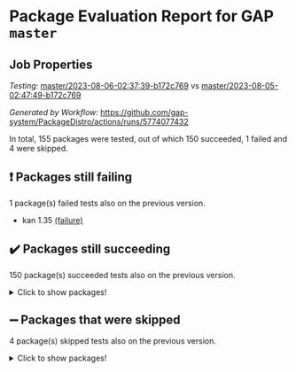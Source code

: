 # Package Evaluation Report for GAP `master`

## Job Properties

*Testing:* [master/2023-08-06-02:37:39-b172c769](https://github.com/gap-system/PackageDistro/blob/data/reports/master/2023-08-06-02:37:39-b172c769) vs [master/2023-08-05-02:47:49-b172c769](https://github.com/gap-system/PackageDistro/blob/data/reports/master/2023-08-05-02:47:49-b172c769)

*Generated by Workflow:* https://github.com/gap-system/PackageDistro/actions/runs/5774077432

In total, 155 packages were tested, out of which 150 succeeded, 1 failed and 4 were skipped.

## :exclamation: Packages still failing

1 package(s) failed tests also on the previous version.
- kan 1.35 [(failure)](https://github.com/gap-system/PackageDistro/actions/runs/5774077432/job/15650802976)

## :heavy_check_mark: Packages still succeeding

150 package(s) succeeded tests also on the previous version.
<details><summary>Click to show packages!</summary>

- 4ti2interface 2023.02-04 [(success)](https://github.com/gap-system/PackageDistro/actions/runs/5774077432/job/15650797259)
- ace 5.6.2 [(success)](https://github.com/gap-system/PackageDistro/actions/runs/5774077432/job/15650797325)
- aclib 1.3.2 [(success)](https://github.com/gap-system/PackageDistro/actions/runs/5774077432/job/15650797368)
- agt 0.3.1 [(success)](https://github.com/gap-system/PackageDistro/actions/runs/5774077432/job/15650797426)
- alnuth 3.2.1 [(success)](https://github.com/gap-system/PackageDistro/actions/runs/5774077432/job/15650797467)
- anupq 3.3.0 [(success)](https://github.com/gap-system/PackageDistro/actions/runs/5774077432/job/15650797517)
- atlasrep 2.1.6 [(success)](https://github.com/gap-system/PackageDistro/actions/runs/5774077432/job/15650797564)
- autodoc 2023.06.19 [(success)](https://github.com/gap-system/PackageDistro/actions/runs/5774077432/job/15650797619)
- automata 1.15 [(success)](https://github.com/gap-system/PackageDistro/actions/runs/5774077432/job/15650797670)
- automgrp 1.3.2 [(success)](https://github.com/gap-system/PackageDistro/actions/runs/5774077432/job/15650797722)
- autpgrp 1.11 [(success)](https://github.com/gap-system/PackageDistro/actions/runs/5774077432/job/15650797780)
- cap 2023.08-03 [(success)](https://github.com/gap-system/PackageDistro/actions/runs/5774077432/job/15650797833)
- caratinterface 2.3.5 [(success)](https://github.com/gap-system/PackageDistro/actions/runs/5774077432/job/15650797890)
- cddinterface 2022.11.01 [(success)](https://github.com/gap-system/PackageDistro/actions/runs/5774077432/job/15650797946)
- circle 1.6.6 [(success)](https://github.com/gap-system/PackageDistro/actions/runs/5774077432/job/15650797991)
- classicpres 1.22 [(success)](https://github.com/gap-system/PackageDistro/actions/runs/5774077432/job/15650798052)
- cohomolo 1.6.11 [(success)](https://github.com/gap-system/PackageDistro/actions/runs/5774077432/job/15650798106)
- congruence 1.2.5 [(success)](https://github.com/gap-system/PackageDistro/actions/runs/5774077432/job/15650798166)
- corelg 1.56 [(success)](https://github.com/gap-system/PackageDistro/actions/runs/5774077432/job/15650798222)
- crime 1.6 [(success)](https://github.com/gap-system/PackageDistro/actions/runs/5774077432/job/15650798283)
- crisp 1.4.6 [(success)](https://github.com/gap-system/PackageDistro/actions/runs/5774077432/job/15650798345)
- crypting 0.10.4 [(success)](https://github.com/gap-system/PackageDistro/actions/runs/5774077432/job/15650798416)
- cryst 4.1.26 [(success)](https://github.com/gap-system/PackageDistro/actions/runs/5774077432/job/15650798486)
- crystcat 1.1.10 [(success)](https://github.com/gap-system/PackageDistro/actions/runs/5774077432/job/15650798542)
- ctbllib 1.3.6 [(success)](https://github.com/gap-system/PackageDistro/actions/runs/5774077432/job/15650798605)
- cubefree 1.19 [(success)](https://github.com/gap-system/PackageDistro/actions/runs/5774077432/job/15650798663)
- curlinterface 2.3.2 [(success)](https://github.com/gap-system/PackageDistro/actions/runs/5774077432/job/15650798725)
- cvec 2.8.1 [(success)](https://github.com/gap-system/PackageDistro/actions/runs/5774077432/job/15650798781)
- datastructures 0.3.0 [(success)](https://github.com/gap-system/PackageDistro/actions/runs/5774077432/job/15650798867)
- deepthought 1.0.6 [(success)](https://github.com/gap-system/PackageDistro/actions/runs/5774077432/job/15650798924)
- design 1.8 [(success)](https://github.com/gap-system/PackageDistro/actions/runs/5774077432/job/15650799000)
- difsets 2.3.1 [(success)](https://github.com/gap-system/PackageDistro/actions/runs/5774077432/job/15650799067)
- digraphs 1.6.2 [(success)](https://github.com/gap-system/PackageDistro/actions/runs/5774077432/job/15650799131)
- edim 1.3.7 [(success)](https://github.com/gap-system/PackageDistro/actions/runs/5774077432/job/15650799205)
- example 4.3.4 [(success)](https://github.com/gap-system/PackageDistro/actions/runs/5774077432/job/15650799308)
- examplesforhomalg 2023.07-01 [(success)](https://github.com/gap-system/PackageDistro/actions/runs/5774077432/job/15650799392)
- factint 1.6.3 [(success)](https://github.com/gap-system/PackageDistro/actions/runs/5774077432/job/15650799471)
- ferret 1.0.9 [(success)](https://github.com/gap-system/PackageDistro/actions/runs/5774077432/job/15650799557)
- fga 1.5.0 [(success)](https://github.com/gap-system/PackageDistro/actions/runs/5774077432/job/15650799629)
- fining 1.5.6 [(success)](https://github.com/gap-system/PackageDistro/actions/runs/5774077432/job/15650799710)
- float 1.0.3 [(success)](https://github.com/gap-system/PackageDistro/actions/runs/5774077432/job/15650799769)
- format 1.4.3 [(success)](https://github.com/gap-system/PackageDistro/actions/runs/5774077432/job/15650799839)
- forms 1.2.9 [(success)](https://github.com/gap-system/PackageDistro/actions/runs/5774077432/job/15650799916)
- fplsa 1.2.6 [(success)](https://github.com/gap-system/PackageDistro/actions/runs/5774077432/job/15650799979)
- fr 2.4.12 [(success)](https://github.com/gap-system/PackageDistro/actions/runs/5774077432/job/15650800050)
- francy 2.0.3 [(success)](https://github.com/gap-system/PackageDistro/actions/runs/5774077432/job/15650800128)
- fwtree 1.3 [(success)](https://github.com/gap-system/PackageDistro/actions/runs/5774077432/job/15650800197)
- gapdoc 1.6.6 [(success)](https://github.com/gap-system/PackageDistro/actions/runs/5774077432/job/15650800269)
- gauss 2023.02-04 [(success)](https://github.com/gap-system/PackageDistro/actions/runs/5774077432/job/15650800334)
- gaussforhomalg 2023.02-04 [(success)](https://github.com/gap-system/PackageDistro/actions/runs/5774077432/job/15650800398)
- gbnp 1.0.5 [(success)](https://github.com/gap-system/PackageDistro/actions/runs/5774077432/job/15650801073)
- generalizedmorphismsforcap 2023.03-01 [(success)](https://github.com/gap-system/PackageDistro/actions/runs/5774077432/job/15650801276)
- genss 1.6.8 [(success)](https://github.com/gap-system/PackageDistro/actions/runs/5774077432/job/15650801356)
- gradedmodules 2023.02-04 [(success)](https://github.com/gap-system/PackageDistro/actions/runs/5774077432/job/15650801423)
- gradedringforhomalg 2023.02-04 [(success)](https://github.com/gap-system/PackageDistro/actions/runs/5774077432/job/15650801494)
- grape 4.9.0 [(success)](https://github.com/gap-system/PackageDistro/actions/runs/5774077432/job/15650801567)
- groupoids 1.73 [(success)](https://github.com/gap-system/PackageDistro/actions/runs/5774077432/job/15650801632)
- grpconst 2.6.4 [(success)](https://github.com/gap-system/PackageDistro/actions/runs/5774077432/job/15650801705)
- guarana 0.96.3 [(success)](https://github.com/gap-system/PackageDistro/actions/runs/5774077432/job/15650801791)
- guava 3.18 [(success)](https://github.com/gap-system/PackageDistro/actions/runs/5774077432/job/15650801846)
- hap 1.57 [(success)](https://github.com/gap-system/PackageDistro/actions/runs/5774077432/job/15650801928)
- hapcryst 0.1.15 [(success)](https://github.com/gap-system/PackageDistro/actions/runs/5774077432/job/15650802011)
- hecke 1.5.3 [(success)](https://github.com/gap-system/PackageDistro/actions/runs/5774077432/job/15650802062)
- help 3.5 [(success)](https://github.com/gap-system/PackageDistro/actions/runs/5774077432/job/15650802133)
- homalg 2023.02-05 [(success)](https://github.com/gap-system/PackageDistro/actions/runs/5774077432/job/15650802204)
- homalgtocas 2023.02-04 [(success)](https://github.com/gap-system/PackageDistro/actions/runs/5774077432/job/15650802267)
- idrel 2.45 [(success)](https://github.com/gap-system/PackageDistro/actions/runs/5774077432/job/15650802345)
- images 1.3.1 [(success)](https://github.com/gap-system/PackageDistro/actions/runs/5774077432/job/15650802405)
- intpic 0.3.0 [(success)](https://github.com/gap-system/PackageDistro/actions/runs/5774077432/job/15650802469)
- io 4.8.1 [(success)](https://github.com/gap-system/PackageDistro/actions/runs/5774077432/job/15650802533)
- io_forhomalg 2023.02-04 [(success)](https://github.com/gap-system/PackageDistro/actions/runs/5774077432/job/15650802589)
- irredsol 1.4.4 [(success)](https://github.com/gap-system/PackageDistro/actions/runs/5774077432/job/15650802671)
- json 2.1.1 [(success)](https://github.com/gap-system/PackageDistro/actions/runs/5774077432/job/15650802746)
- jupyterkernel 1.5.0 [(success)](https://github.com/gap-system/PackageDistro/actions/runs/5774077432/job/15650802833)
- jupyterviz 1.5.6 [(success)](https://github.com/gap-system/PackageDistro/actions/runs/5774077432/job/15650802914)
- kbmag 1.5.11 [(success)](https://github.com/gap-system/PackageDistro/actions/runs/5774077432/job/15650803045)
- laguna 3.9.6 [(success)](https://github.com/gap-system/PackageDistro/actions/runs/5774077432/job/15650803103)
- liealgdb 2.2.1 [(success)](https://github.com/gap-system/PackageDistro/actions/runs/5774077432/job/15650803164)
- liepring 2.8 [(success)](https://github.com/gap-system/PackageDistro/actions/runs/5774077432/job/15650803244)
- liering 2.4.2 [(success)](https://github.com/gap-system/PackageDistro/actions/runs/5774077432/job/15650803304)
- linearalgebraforcap 2023.06-02 [(success)](https://github.com/gap-system/PackageDistro/actions/runs/5774077432/job/15650803354)
- localizeringforhomalg 2023.02-04 [(success)](https://github.com/gap-system/PackageDistro/actions/runs/5774077432/job/15650803407)
- loops 3.4.3 [(success)](https://github.com/gap-system/PackageDistro/actions/runs/5774077432/job/15650803464)
- lpres 1.0.3 [(success)](https://github.com/gap-system/PackageDistro/actions/runs/5774077432/job/15650803521)
- majoranaalgebras 1.5.1 [(success)](https://github.com/gap-system/PackageDistro/actions/runs/5774077432/job/15650803563)
- mapclass 1.4.6 [(success)](https://github.com/gap-system/PackageDistro/actions/runs/5774077432/job/15650803636)
- matgrp 0.70 [(success)](https://github.com/gap-system/PackageDistro/actions/runs/5774077432/job/15650803692)
- matricesforhomalg 2023.02-04 [(success)](https://github.com/gap-system/PackageDistro/actions/runs/5774077432/job/15650803742)
- modisom 2.5.4 [(success)](https://github.com/gap-system/PackageDistro/actions/runs/5774077432/job/15650803794)
- modulepresentationsforcap 2023.08-01 [(success)](https://github.com/gap-system/PackageDistro/actions/runs/5774077432/job/15650803835)
- modules 2023.02-04 [(success)](https://github.com/gap-system/PackageDistro/actions/runs/5774077432/job/15650803884)
- monoidalcategories 2023.07-01 [(success)](https://github.com/gap-system/PackageDistro/actions/runs/5774077432/job/15650803933)
- nconvex 2022.09-01 [(success)](https://github.com/gap-system/PackageDistro/actions/runs/5774077432/job/15650803972)
- nilmat 1.4.2 [(success)](https://github.com/gap-system/PackageDistro/actions/runs/5774077432/job/15650804018)
- nock 1.5 [(success)](https://github.com/gap-system/PackageDistro/actions/runs/5774077432/job/15650804057)
- normalizinterface 1.3.6 [(success)](https://github.com/gap-system/PackageDistro/actions/runs/5774077432/job/15650804108)
- nq 2.5.10 [(success)](https://github.com/gap-system/PackageDistro/actions/runs/5774077432/job/15650804152)
- numericalsgps 1.3.1 [(success)](https://github.com/gap-system/PackageDistro/actions/runs/5774077432/job/15650804206)
- openmath 11.5.3 [(success)](https://github.com/gap-system/PackageDistro/actions/runs/5774077432/job/15650804250)
- orb 4.9.0 [(success)](https://github.com/gap-system/PackageDistro/actions/runs/5774077432/job/15650804298)
- packagemanager 1.4.1 [(success)](https://github.com/gap-system/PackageDistro/actions/runs/5774077432/job/15650804335)
- patternclass 2.4.3 [(success)](https://github.com/gap-system/PackageDistro/actions/runs/5774077432/job/15650804379)
- permut 2.0.4 [(success)](https://github.com/gap-system/PackageDistro/actions/runs/5774077432/job/15650804423)
- polenta 1.3.10 [(success)](https://github.com/gap-system/PackageDistro/actions/runs/5774077432/job/15650804464)
- polymaking 0.8.6 [(success)](https://github.com/gap-system/PackageDistro/actions/runs/5774077432/job/15650804501)
- primgrp 3.4.4 [(success)](https://github.com/gap-system/PackageDistro/actions/runs/5774077432/job/15650804529)
- profiling 2.5.4 [(success)](https://github.com/gap-system/PackageDistro/actions/runs/5774077432/job/15650804561)
- qpa 1.34 [(success)](https://github.com/gap-system/PackageDistro/actions/runs/5774077432/job/15650804601)
- quagroup 1.8.3 [(success)](https://github.com/gap-system/PackageDistro/actions/runs/5774077432/job/15650804642)
- radiroot 2.9 [(success)](https://github.com/gap-system/PackageDistro/actions/runs/5774077432/job/15650804680)
- rcwa 4.7.1 [(success)](https://github.com/gap-system/PackageDistro/actions/runs/5774077432/job/15650804724)
- rds 1.8 [(success)](https://github.com/gap-system/PackageDistro/actions/runs/5774077432/job/15650804771)
- recog 1.4.2 [(success)](https://github.com/gap-system/PackageDistro/actions/runs/5774077432/job/15650804810)
- repndecomp 1.3.0 [(success)](https://github.com/gap-system/PackageDistro/actions/runs/5774077432/job/15650804844)
- repsn 3.1.1 [(success)](https://github.com/gap-system/PackageDistro/actions/runs/5774077432/job/15650804881)
- resclasses 4.7.3 [(success)](https://github.com/gap-system/PackageDistro/actions/runs/5774077432/job/15650804924)
- ringsforhomalg 2023.02-05 [(success)](https://github.com/gap-system/PackageDistro/actions/runs/5774077432/job/15650804959)
- sco 2023.02-04 [(success)](https://github.com/gap-system/PackageDistro/actions/runs/5774077432/job/15650805004)
- scscp 2.4.1 [(success)](https://github.com/gap-system/PackageDistro/actions/runs/5774077432/job/15650805050)
- semigroups 5.2.1 [(success)](https://github.com/gap-system/PackageDistro/actions/runs/5774077432/job/15650805114)
- sglppow 2.3 [(success)](https://github.com/gap-system/PackageDistro/actions/runs/5774077432/job/15650805157)
- sgpviz 0.999.5 [(success)](https://github.com/gap-system/PackageDistro/actions/runs/5774077432/job/15650805207)
- simpcomp 2.1.14 [(success)](https://github.com/gap-system/PackageDistro/actions/runs/5774077432/job/15650805252)
- singular 2023.02.09 [(success)](https://github.com/gap-system/PackageDistro/actions/runs/5774077432/job/15650805308)
- sl2reps 1.1 [(success)](https://github.com/gap-system/PackageDistro/actions/runs/5774077432/job/15650805350)
- sla 1.5.3 [(success)](https://github.com/gap-system/PackageDistro/actions/runs/5774077432/job/15650805400)
- smallgrp 1.5.3 [(success)](https://github.com/gap-system/PackageDistro/actions/runs/5774077432/job/15650805444)
- smallsemi 0.6.13 [(success)](https://github.com/gap-system/PackageDistro/actions/runs/5774077432/job/15650805499)
- sonata 2.9.6 [(success)](https://github.com/gap-system/PackageDistro/actions/runs/5774077432/job/15650805536)
- sophus 1.27 [(success)](https://github.com/gap-system/PackageDistro/actions/runs/5774077432/job/15650805585)
- spinsym 1.5.2 [(success)](https://github.com/gap-system/PackageDistro/actions/runs/5774077432/job/15650805631)
- standardff 0.9.4 [(success)](https://github.com/gap-system/PackageDistro/actions/runs/5774077432/job/15650805690)
- symbcompcc 1.3.2 [(success)](https://github.com/gap-system/PackageDistro/actions/runs/5774077432/job/15650805739)
- thelma 1.3 [(success)](https://github.com/gap-system/PackageDistro/actions/runs/5774077432/job/15650805797)
- tomlib 1.2.9 [(success)](https://github.com/gap-system/PackageDistro/actions/runs/5774077432/job/15650805858)
- toolsforhomalg 2023.07-01 [(success)](https://github.com/gap-system/PackageDistro/actions/runs/5774077432/job/15650805914)
- toric 1.9.5 [(success)](https://github.com/gap-system/PackageDistro/actions/runs/5774077432/job/15650805979)
- toricvarieties 2022.07.13 [(success)](https://github.com/gap-system/PackageDistro/actions/runs/5774077432/job/15650806033)
- transgrp 3.6.4 [(success)](https://github.com/gap-system/PackageDistro/actions/runs/5774077432/job/15650806083)
- ugaly 4.1.3 [(success)](https://github.com/gap-system/PackageDistro/actions/runs/5774077432/job/15650806144)
- unipot 1.5 [(success)](https://github.com/gap-system/PackageDistro/actions/runs/5774077432/job/15650806211)
- unitlib 4.2.0 [(success)](https://github.com/gap-system/PackageDistro/actions/runs/5774077432/job/15650806268)
- utils 0.82 [(success)](https://github.com/gap-system/PackageDistro/actions/runs/5774077432/job/15650806328)
- uuid 0.7 [(success)](https://github.com/gap-system/PackageDistro/actions/runs/5774077432/job/15650806396)
- walrus 0.9991 [(success)](https://github.com/gap-system/PackageDistro/actions/runs/5774077432/job/15650806474)
- wedderga 4.10.4 [(success)](https://github.com/gap-system/PackageDistro/actions/runs/5774077432/job/15650806548)
- xmod 2.91 [(success)](https://github.com/gap-system/PackageDistro/actions/runs/5774077432/job/15650806603)
- xmodalg 1.23 [(success)](https://github.com/gap-system/PackageDistro/actions/runs/5774077432/job/15650806662)
- yangbaxter 0.10.3 [(success)](https://github.com/gap-system/PackageDistro/actions/runs/5774077432/job/15650806729)
- zeromqinterface 0.14 [(success)](https://github.com/gap-system/PackageDistro/actions/runs/5774077432/job/15650806782)
</details>

## :heavy_minus_sign: Packages that were skipped

4 package(s) skipped tests also on the previous version.
<details><summary>Click to show packages!</summary>

- browse 1.8.21 [(skipped)](https://github.com/gap-system/PackageDistro/actions/runs/5774077432/job/15650649702)
- itc 1.5.1 [(skipped)](https://github.com/gap-system/PackageDistro/actions/runs/5774077432/job/15650649702)
- polycyclic 2.16 [(skipped)](https://github.com/gap-system/PackageDistro/actions/runs/5774077432/job/15650649702)
- xgap 4.31 [(skipped)](https://github.com/gap-system/PackageDistro/actions/runs/5774077432/job/15650649702)
</details>

